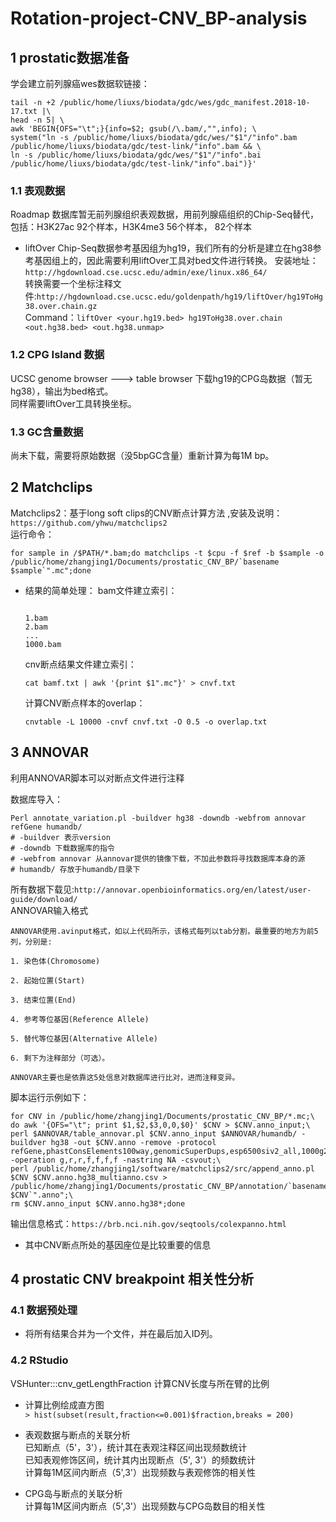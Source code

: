 # Rotation-project-CNV_BP-analysis

## 1 prostatic数据准备

学会建立前列腺癌wes数据软链接：
```
tail -n +2 /public/home/liuxs/biodata/gdc/wes/gdc_manifest.2018-10-17.txt |\
head -n 5| \
awk 'BEGIN{OFS="\t";}{info=$2; gsub(/\.bam/,"",info); \
system("ln -s /public/home/liuxs/biodata/gdc/wes/"$1"/"info".bam /public/home/liuxs/biodata/gdc/test-link/"info".bam && \
ln -s /public/home/liuxs/biodata/gdc/wes/"$1"/"info".bai /public/home/liuxs/biodata/gdc/test-link/"info".bai")}'
```

### 1.1 表观数据
Roadmap 数据库暂无前列腺组织表观数据，用前列腺癌组织的Chip-Seq替代，包括：H3K27ac 92个样本，H3K4me3 56个样本， 82个样本
- liftOver
Chip-Seq数据参考基因组为hg19，我们所有的分析是建立在hg38参考基因组上的，因此需要利用liftOver工具对bed文件进行转换。
安装地址：`http://hgdownload.cse.ucsc.edu/admin/exe/linux.x86_64/`\
转换需要一个坐标注释文件:`http://hgdownload.cse.ucsc.edu/goldenpath/hg19/liftOver/hg19ToHg38.over.chain.gz`\
Command：`liftOver <your.hg19.bed> hg19ToHg38.over.chain <out.hg38.bed> <out.hg38.unmap>`

### 1.2 CPG Island 数据
UCSC genome browser ---> table browser 下载hg19的CPG岛数据（暂无hg38），输出为bed格式。\
同样需要liftOver工具转换坐标。

### 1.3 GC含量数据
尚未下载，需要将原始数据（没5bpGC含量）重新计算为每1M bp。

## 2 Matchclips 
Matchclips2：基于long soft clips的CNV断点计算方法 ,安装及说明：`https://github.com/yhwu/matchclips2`\
运行命令：
```
for sample in /$PATH/*.bam;do matchclips -t $cpu -f $ref -b $sample -o /public/home/zhangjing1/Documents/prostatic_CNV_BP/`basename $sample`".mc";done
```
- 结果的简单处理：
  bam文件建立索引：
  ```$cat bamf.txt

  1.bam
  2.bam
  ...
  1000.bam
  ```
  cnv断点结果文件建立索引：
  ```
  cat bamf.txt | awk '{print $1".mc"}' > cnvf.txt
  ```
  计算CNV断点样本的overlap：
  ```
  cnvtable -L 10000 -cnvf cnvf.txt -O 0.5 -o overlap.txt
  ```

## 3 ANNOVAR
利用ANNOVAR脚本可以对断点文件进行注释

数据库导入：
```
Perl annotate_variation.pl -buildver hg38 -downdb -webfrom annovar refGene humandb/
# -buildver 表示version
# -downdb 下载数据库的指令
# -webfrom annovar 从annovar提供的镜像下载，不加此参数将寻找数据库本身的源
# humandb/ 存放于humandb/目录下
```
所有数据下载见:`http://annovar.openbioinformatics.org/en/latest/user-guide/download/`\
ANNOVAR输入格式
```
ANNOVAR使用.avinput格式，如以上代码所示，该格式每列以tab分割，最重要的地方为前5列，分别是:

1. 染色体(Chromosome)

2. 起始位置(Start)

3. 结束位置(End)

4. 参考等位基因(Reference Allele)

5. 替代等位基因(Alternative Allele)

6. 剩下为注释部分（可选）。

ANNOVAR主要也是依靠这5处信息对数据库进行比对，进而注释变异。
```
脚本运行示例如下：
```
for CNV in /public/home/zhangjing1/Documents/prostatic_CNV_BP/*.mc;\
do awk '{OFS="\t"; print $1,$2,$3,0,0,$0}' $CNV > $CNV.anno_input;\
perl $ANNOVAR/table_annovar.pl $CNV.anno_input $ANNOVAR/humandb/ -buildver hg38 -out $CNV.anno -remove -protocol refGene,phastConsElements100way,genomicSuperDups,esp6500siv2_all,1000g2015aug_all,avsnp150,ljb26_all -operation g,r,r,f,f,f,f -nastring NA -csvout;\
perl /public/home/zhangjing1/software/matchclips2/src/append_anno.pl $CNV $CNV.anno.hg38_multianno.csv > /public/home/zhangjing1/Documents/prostatic_CNV_BP/annotation/`basename $CNV`".anno";\
rm $CNV.anno_input $CNV.anno.hg38*;done
```
输出信息格式：`https://brb.nci.nih.gov/seqtools/colexpanno.html`
- 其中CNV断点所处的基因座位是比较重要的信息
## 4 prostatic CNV breakpoint 相关性分析
### 4.1 数据预处理
- 将所有结果合并为一个文件，并在最后加入ID列。
### 4.2 RStudio
VSHunter:::cnv_getLengthFraction 计算CNV长度与所在臂的比例
- 计算比例绘成直方图\
`> hist(subset(result,fraction<=0.001)$fraction,breaks = 200)`

- 表观数据与断点的关联分析\
  已知断点（5'，3'），统计其在表观注释区间出现频数统计\
  已知表观修饰区间，统计其内出现断点（5', 3'）的频数统计\
  计算每1M区间内断点（5',3'）出现频数与表观修饰的相关性
- CPG岛与断点的关联分析\
  计算每1M区间内断点（5',3'）出现频数与CPG岛数目的相关性
    
  

